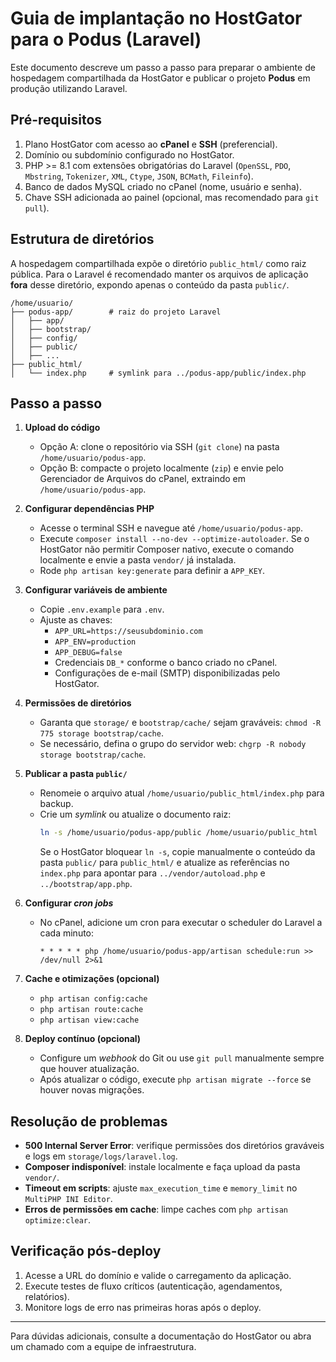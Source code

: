 # Guia de implantação no HostGator para o Podus (Laravel)

Este documento descreve um passo a passo para preparar o ambiente de hospedagem compartilhada da HostGator e publicar o projeto **Podus** em produção utilizando Laravel.

## Pré-requisitos

1. Plano HostGator com acesso ao **cPanel** e **SSH** (preferencial).
2. Domínio ou subdomínio configurado no HostGator.
3. PHP >= 8.1 com extensões obrigatórias do Laravel (`OpenSSL`, `PDO`, `Mbstring`, `Tokenizer`, `XML`, `Ctype`, `JSON`, `BCMath`, `Fileinfo`).
4. Banco de dados MySQL criado no cPanel (nome, usuário e senha).
5. Chave SSH adicionada ao painel (opcional, mas recomendado para `git pull`).

## Estrutura de diretórios

A hospedagem compartilhada expõe o diretório `public_html/` como raiz pública. Para o Laravel é recomendado manter os arquivos de aplicação **fora** desse diretório, expondo apenas o conteúdo da pasta `public/`.

```
/home/usuario/
├── podus-app/        # raiz do projeto Laravel
│   ├── app/
│   ├── bootstrap/
│   ├── config/
│   ├── public/
│   ├── ...
├── public_html/
│   └── index.php     # symlink para ../podus-app/public/index.php
```

## Passo a passo

1. **Upload do código**
   - Opção A: clone o repositório via SSH (`git clone`) na pasta `/home/usuario/podus-app`.
   - Opção B: compacte o projeto localmente (`zip`) e envie pelo Gerenciador de Arquivos do cPanel, extraindo em `/home/usuario/podus-app`.

2. **Configurar dependências PHP**
   - Acesse o terminal SSH e navegue até `/home/usuario/podus-app`.
   - Execute `composer install --no-dev --optimize-autoloader`. Se o HostGator não permitir Composer nativo, execute o comando localmente e envie a pasta `vendor/` já instalada.
   - Rode `php artisan key:generate` para definir a `APP_KEY`.

3. **Configurar variáveis de ambiente**
   - Copie `.env.example` para `.env`.
   - Ajuste as chaves:
     - `APP_URL=https://seusubdominio.com`
     - `APP_ENV=production`
     - `APP_DEBUG=false`
     - Credenciais `DB_*` conforme o banco criado no cPanel.
     - Configurações de e-mail (SMTP) disponibilizadas pelo HostGator.

4. **Permissões de diretórios**
   - Garanta que `storage/` e `bootstrap/cache/` sejam graváveis: `chmod -R 775 storage bootstrap/cache`.
   - Se necessário, defina o grupo do servidor web: `chgrp -R nobody storage bootstrap/cache`.

5. **Publicar a pasta `public/`**
   - Renomeie o arquivo atual `/home/usuario/public_html/index.php` para backup.
   - Crie um *symlink* ou atualize o documento raiz:
     ```bash
     ln -s /home/usuario/podus-app/public /home/usuario/public_html
     ```
     Se o HostGator bloquear `ln -s`, copie manualmente o conteúdo da pasta `public/` para `public_html/` e atualize as referências no `index.php` para apontar para `../vendor/autoload.php` e `../bootstrap/app.php`.

6. **Configurar *cron jobs***
   - No cPanel, adicione um cron para executar o scheduler do Laravel a cada minuto:
     ```
     * * * * * php /home/usuario/podus-app/artisan schedule:run >> /dev/null 2>&1
     ```

7. **Cache e otimizações (opcional)**
   - `php artisan config:cache`
   - `php artisan route:cache`
   - `php artisan view:cache`

8. **Deploy contínuo (opcional)**
   - Configure um *webhook* do Git ou use `git pull` manualmente sempre que houver atualização.
   - Após atualizar o código, execute `php artisan migrate --force` se houver novas migrações.

## Resolução de problemas

- **500 Internal Server Error**: verifique permissões dos diretórios graváveis e logs em `storage/logs/laravel.log`.
- **Composer indisponível**: instale localmente e faça upload da pasta `vendor/`.
- **Timeout em scripts**: ajuste `max_execution_time` e `memory_limit` no `MultiPHP INI Editor`.
- **Erros de permissões em cache**: limpe caches com `php artisan optimize:clear`.

## Verificação pós-deploy

1. Acesse a URL do domínio e valide o carregamento da aplicação.
2. Execute testes de fluxo críticos (autenticação, agendamentos, relatórios).
3. Monitore logs de erro nas primeiras horas após o deploy.

---
Para dúvidas adicionais, consulte a documentação do HostGator ou abra um chamado com a equipe de infraestrutura.

